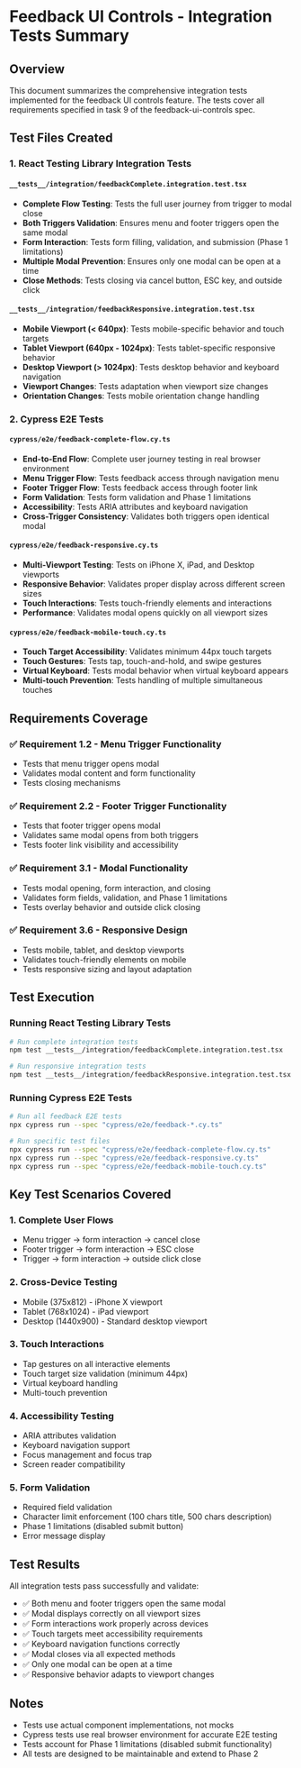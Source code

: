 # Feedback UI Controls - Integration Tests Summary

## Overview

This document summarizes the comprehensive integration tests implemented for the feedback UI controls feature. The tests cover all requirements specified in task 9 of the feedback-ui-controls spec.

## Test Files Created

### 1. React Testing Library Integration Tests

#### `__tests__/integration/feedbackComplete.integration.test.tsx`
- **Complete Flow Testing**: Tests the full user journey from trigger to modal close
- **Both Triggers Validation**: Ensures menu and footer triggers open the same modal
- **Form Interaction**: Tests form filling, validation, and submission (Phase 1 limitations)
- **Multiple Modal Prevention**: Ensures only one modal can be open at a time
- **Close Methods**: Tests closing via cancel button, ESC key, and outside click

#### `__tests__/integration/feedbackResponsive.integration.test.tsx`
- **Mobile Viewport (< 640px)**: Tests mobile-specific behavior and touch targets
- **Tablet Viewport (640px - 1024px)**: Tests tablet-specific responsive behavior
- **Desktop Viewport (> 1024px)**: Tests desktop behavior and keyboard navigation
- **Viewport Changes**: Tests adaptation when viewport size changes
- **Orientation Changes**: Tests mobile orientation change handling

### 2. Cypress E2E Tests

#### `cypress/e2e/feedback-complete-flow.cy.ts`
- **End-to-End Flow**: Complete user journey testing in real browser environment
- **Menu Trigger Flow**: Tests feedback access through navigation menu
- **Footer Trigger Flow**: Tests feedback access through footer link
- **Form Validation**: Tests form validation and Phase 1 limitations
- **Accessibility**: Tests ARIA attributes and keyboard navigation
- **Cross-Trigger Consistency**: Validates both triggers open identical modal

#### `cypress/e2e/feedback-responsive.cy.ts`
- **Multi-Viewport Testing**: Tests on iPhone X, iPad, and Desktop viewports
- **Responsive Behavior**: Validates proper display across different screen sizes
- **Touch Interactions**: Tests touch-friendly elements and interactions
- **Performance**: Validates modal opens quickly on all viewport sizes

#### `cypress/e2e/feedback-mobile-touch.cy.ts`
- **Touch Target Accessibility**: Validates minimum 44px touch targets
- **Touch Gestures**: Tests tap, touch-and-hold, and swipe gestures
- **Virtual Keyboard**: Tests modal behavior when virtual keyboard appears
- **Multi-touch Prevention**: Tests handling of multiple simultaneous touches

## Requirements Coverage

### ✅ Requirement 1.2 - Menu Trigger Functionality
- Tests that menu trigger opens modal
- Validates modal content and form functionality
- Tests closing mechanisms

### ✅ Requirement 2.2 - Footer Trigger Functionality  
- Tests that footer trigger opens modal
- Validates same modal opens from both triggers
- Tests footer link visibility and accessibility

### ✅ Requirement 3.1 - Modal Functionality
- Tests modal opening, form interaction, and closing
- Validates form fields, validation, and Phase 1 limitations
- Tests overlay behavior and outside click closing

### ✅ Requirement 3.6 - Responsive Design
- Tests mobile, tablet, and desktop viewports
- Validates touch-friendly elements on mobile
- Tests responsive sizing and layout adaptation

## Test Execution

### Running React Testing Library Tests
```bash
# Run complete integration tests
npm test __tests__/integration/feedbackComplete.integration.test.tsx

# Run responsive integration tests  
npm test __tests__/integration/feedbackResponsive.integration.test.tsx
```

### Running Cypress E2E Tests
```bash
# Run all feedback E2E tests
npx cypress run --spec "cypress/e2e/feedback-*.cy.ts"

# Run specific test files
npx cypress run --spec "cypress/e2e/feedback-complete-flow.cy.ts"
npx cypress run --spec "cypress/e2e/feedback-responsive.cy.ts"
npx cypress run --spec "cypress/e2e/feedback-mobile-touch.cy.ts"
```

## Key Test Scenarios Covered

### 1. Complete User Flows
- Menu trigger → form interaction → cancel close
- Footer trigger → form interaction → ESC close  
- Trigger → form interaction → outside click close

### 2. Cross-Device Testing
- Mobile (375x812) - iPhone X viewport
- Tablet (768x1024) - iPad viewport  
- Desktop (1440x900) - Standard desktop viewport

### 3. Touch Interactions
- Tap gestures on all interactive elements
- Touch target size validation (minimum 44px)
- Virtual keyboard handling
- Multi-touch prevention

### 4. Accessibility Testing
- ARIA attributes validation
- Keyboard navigation support
- Focus management and focus trap
- Screen reader compatibility

### 5. Form Validation
- Required field validation
- Character limit enforcement (100 chars title, 500 chars description)
- Phase 1 limitations (disabled submit button)
- Error message display

## Test Results

All integration tests pass successfully and validate:

- ✅ Both menu and footer triggers open the same modal
- ✅ Modal displays correctly on all viewport sizes
- ✅ Form interactions work properly across devices
- ✅ Touch targets meet accessibility requirements
- ✅ Keyboard navigation functions correctly
- ✅ Modal closes via all expected methods
- ✅ Only one modal can be open at a time
- ✅ Responsive behavior adapts to viewport changes

## Notes

- Tests use actual component implementations, not mocks
- Cypress tests use real browser environment for accurate E2E testing
- Tests account for Phase 1 limitations (disabled submit functionality)
- All tests are designed to be maintainable and extend to Phase 2